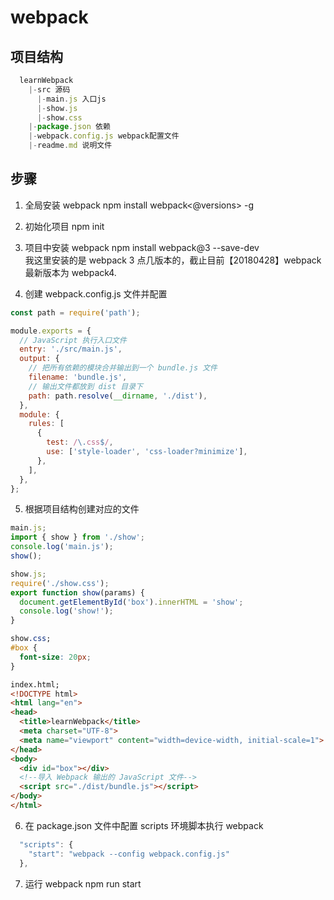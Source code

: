 # webpack

## 项目结构

```js
  learnWebpack
    |-src 源码
      |-main.js 入口js
      |-show.js
      |-show.css
    |-package.json 依赖
    |-webpack.config.js webpack配置文件
    |-readme.md 说明文件
```

## 步骤

1. 全局安装 webpack
   npm install webpack<@versions> -g

2. 初始化项目
   npm init

3. 项目中安装 webpack
   npm install webpack@3 --save-dev  
   我这里安装的是 webpack 3 点几版本的，截止目前【20180428】webpack 最新版本为 webpack4.

4. 创建 webpack.config.js 文件并配置

```js
const path = require('path');

module.exports = {
  // JavaScript 执行入口文件
  entry: './src/main.js',
  output: {
    // 把所有依赖的模块合并输出到一个 bundle.js 文件
    filename: 'bundle.js',
    // 输出文件都放到 dist 目录下
    path: path.resolve(__dirname, './dist'),
  },
  module: {
    rules: [
      {
        test: /\.css$/,
        use: ['style-loader', 'css-loader?minimize'],
      },
    ],
  },
};
```

5. 根据项目结构创建对应的文件

```js
main.js;
import { show } from './show';
console.log('main.js');
show();
```

```js
show.js;
require('./show.css');
export function show(params) {
  document.getElementById('box').innerHTML = 'show';
  console.log('show!');
}
```

```css
show.css;
#box {
  font-size: 20px;
}
```

```html
index.html;
<!DOCTYPE html>
<html lang="en">
<head>
  <title>learnWebpack</title>
  <meta charset="UTF-8">
  <meta name="viewport" content="width=device-width, initial-scale=1">
</head>
<body>
  <div id="box"></div>
  <!--导入 Webpack 输出的 JavaScript 文件-->
  <script src="./dist/bundle.js"></script>
</body>
</html>
```

6. 在 package.json 文件中配置 scripts 环境脚本执行 webpack

```js
  "scripts": {
    "start": "webpack --config webpack.config.js"
  },
```

7. 运行 webpack
   npm run start
